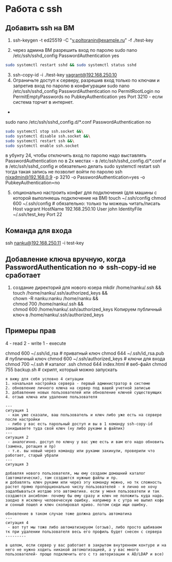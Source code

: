 # Работа с ssh

## Добавить ssh на ВМ
1) ssh-keygen -t ed25519 -C "v.poltoranin@example.ru" -f ./test-key

2) через админа ВМ разрешить вход по паролю
sudo nano /etc/ssh/sshd_config
PasswordAuthentication yes
```bash
sudo systemctl restart sshd && sudo systemctl status sshd
```

3) ssh-copy-id -i ./test-key vagrant@192.168.250.10
4) Ограничьте доступ к серверу, разрешив вход только по ключам и запретив вход по паролю в конфигурации
sudo nano /etc/ssh/sshd_config
PasswordAuthentication no
PermitRootLogin no
PermitEmptyPasswords no
PubkeyAuthentication yes
Port 3210 - если система торчит в интернет.
+
sudo nano /etc/ssh/sshd_config.d/*.conf
PasswordAuthentication no
```bash
sudo systemctl stop ssh.socket &&\
sudo systemctl disable ssh.socket &&\
sudo systemctl restart ssh &&\
sudo systemctl enable ssh.socket
```

 в убунту 24, чтобы отключить вход по паролю надо выставлять PasswordAuthentication no в 2х местах -
в /etc/ssh/sshd_config.d/*.conf
и в /etc/ssh/sshd_config
и обязательно делать sudo systemctl restart ssh
тогда такая запись не позволит войти по паролю
ssh nixadmin@192.168.0.9 -p 3210 -o PasswordAuthentication=yes -o PubkeyAuthentication=no


5) опционально настроить конфиг для подключения (для машины с которой выполняешь подключение на ВМ)
touch ~/.ssh/config
chmod 600 ~/.ssh/config  # обязательно: только ты можешь читать/писать
Host vagrant
    HostName 192.168.250.10
    User john
    IdentityFile ~/.ssh/test_key
    Port 22

## Команда для входа
ssh nanku@192.168.250.11 -i test-key

## Добавление ключа вручную, когда PasswordAuthentication no  => ssh-copy-id не сработает

1) создание директорий для нового юзера
mkdir /home/nanku/.ssh &&\
touch /home/nanku/.ssh/authorized_keys &&\
chown -R nanku:nanku /home/nanku &&\
chmod 700 /home/nanku/.ssh &&\
chmod 600 /home/nanku/.ssh/authorized_keys
Копируем публичный ключ в /home/nanku/.ssh/authorized_keys

## Примеры прав
4 - read
2 - write
1 - execute

chmod 600 ~/.ssh/id_rsa                 # приватный ключ
chmod 644 ~/.ssh/id_rsa.pub             # публичный ключ
chmod 600 ~/.ssh/authorized_keys        # ключи для входа
chmod 700 ~/.ssh                        # каталог .ssh
chmod 644 index.html                    # веб-файл
chmod 755 backup.sh                     # скрипт, который можно запускать

```text
я вижу для себя условно 4 ситуации
1. начальная настройка сервера - первый администратор в системе
2. обновление личного ключа на сервер под вашей учетной записью
3. добавление новых пользователей или обновление ключей существующих
4. отзыв ключа или удаление пользователя

---
ситуация 1
 - как уже сказали, ваш пользователь и ключ либо уже есть на сервере после настройки
 - либо у вас есть парольный доступ и вы в 1 команду ssh-copy-id закидываете туда свой ключ (ну либо руками в файлик)
---
ситуация 2
 - аналогично. доступ по ключу у вас уже есть и вам его надо обновить (замена, ротация и пр)
 - т.е. вы новый через команду или руками закинули, проверили что работает, старый убрали
---
ситуация 3

добавляя нового пользователя, мы ему создаем домашний каталог (автоматически), там создаются нужные файлы и пр.
и добавлять ключ руками или через эту команду можно, но тк сложность растет прямо пропорционально числу пользователей - я лично не хочу задалбываться иотдаю это автоматике. если у меня пользователи и так создаются ансиблом- почему бы ему сразу и ключ не положить куда надо.
заодно я исключу человеческую ошибку. например я с утра не выпил кофе и сонный пошел и ключ скопировал криво. потом сиди ищи ошибку.

обновление в таком случае тоже должна делать автоматика
---
ситуация 4
 - вот тут мы тоже либо автоматизируем (отзыв), либо просто щабиваем тк при удалении пользователя весь его профиль будет снесен с сервера
---------

в целом, если сервер у вас работает в закрытом внутреннем контуре и на него не нужно ходить никакой автоматизацией, а у вас много пользователей- проще подключить его с тз авторизации к AD/LDAP и все)
```